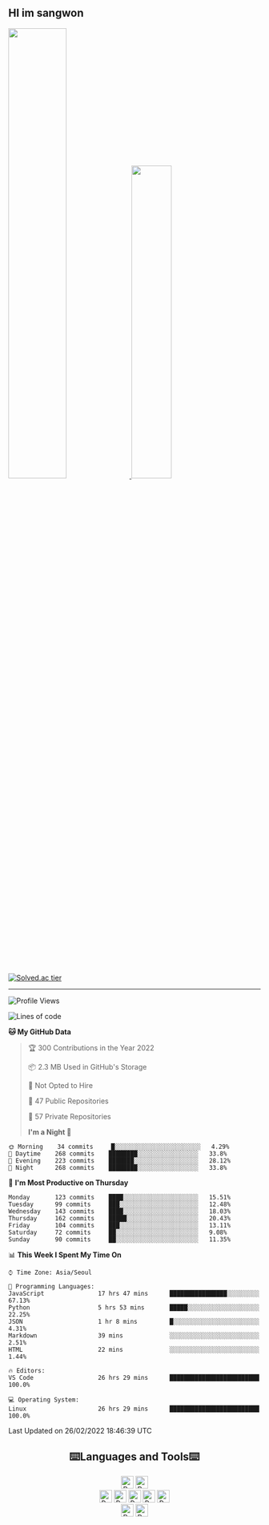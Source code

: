 ## HI im sangwon

<a href="#"> 
  <img src="https://github-readme-stats.vercel.app/api?username=nowgnas&theme=calm&show_icons=true" width="48%">
</a>
<a href="#">
  <img src="https://github-readme-stats.vercel.app/api/top-langs/?username=nowgnas&theme=calm&exclude_repo=Jagi,assignment&layout=compact" width="40%">
</a>

[![Solved.ac tier](http://mazassumnida.wtf/api/v2/generate_badge?boj=leo503801)](https://solved.ac/leo503801)

<hr>

<!--START_SECTION:waka-->

![Profile Views](http://img.shields.io/badge/Profile%20Views-11-blue)

![Lines of code](https://img.shields.io/badge/From%20Hello%20World%20I%27ve%20Written-380%20Thousand%20lines%20of%20code-blue)

**🐱 My GitHub Data**

> 🏆 300 Contributions in the Year 2022
>
> 📦 2.3 MB Used in GitHub's Storage
>
> 🚫 Not Opted to Hire
>
> 📜 47 Public Repositories
>
> 🔑 57 Private Repositories
>
> **I'm a Night 🦉**

```text
🌞 Morning    34 commits     █░░░░░░░░░░░░░░░░░░░░░░░░   4.29%
🌆 Daytime    268 commits    ████████░░░░░░░░░░░░░░░░░   33.8%
🌃 Evening    223 commits    ███████░░░░░░░░░░░░░░░░░░   28.12%
🌙 Night      268 commits    ████████░░░░░░░░░░░░░░░░░   33.8%

```

📅 **I'm Most Productive on Thursday**

```text
Monday       123 commits    ████░░░░░░░░░░░░░░░░░░░░░   15.51%
Tuesday      99 commits     ███░░░░░░░░░░░░░░░░░░░░░░   12.48%
Wednesday    143 commits    ████░░░░░░░░░░░░░░░░░░░░░   18.03%
Thursday     162 commits    █████░░░░░░░░░░░░░░░░░░░░   20.43%
Friday       104 commits    ███░░░░░░░░░░░░░░░░░░░░░░   13.11%
Saturday     72 commits     ██░░░░░░░░░░░░░░░░░░░░░░░   9.08%
Sunday       90 commits     ██░░░░░░░░░░░░░░░░░░░░░░░   11.35%

```

📊 **This Week I Spent My Time On**

```text
⌚︎ Time Zone: Asia/Seoul

💬 Programming Languages:
JavaScript               17 hrs 47 mins      ████████████████░░░░░░░░░   67.13%
Python                   5 hrs 53 mins       █████░░░░░░░░░░░░░░░░░░░░   22.25%
JSON                     1 hr 8 mins         █░░░░░░░░░░░░░░░░░░░░░░░░   4.31%
Markdown                 39 mins             ░░░░░░░░░░░░░░░░░░░░░░░░░   2.51%
HTML                     22 mins             ░░░░░░░░░░░░░░░░░░░░░░░░░   1.44%

🔥 Editors:
VS Code                  26 hrs 29 mins      █████████████████████████   100.0%

💻 Operating System:
Linux                    26 hrs 29 mins      █████████████████████████   100.0%

```

Last Updated on 26/02/2022 18:46:39 UTC

<!--END_SECTION:waka-->

<div align="center">
  <h2>⌨️Languages and Tools⌨️</h2>
  <div align=flex>
    <img height="25px" src="https://img.shields.io/badge/Python-3776AB?style=flat&amp;logo=Python&amp;logoColor=white" alt="Python Badge"> 
    <img height="25px" src="https://img.shields.io/badge/Javascript-F7DF1E?style=flat&amp;logo=Javascript&amp;logoColor=white" alt="Python Badge">
  </div>

  <div>
  <img height="25px" src="https://img.shields.io/badge/Express-000000?style=flat&amp;logo=Express&amp;logoColor=white" alt="Python Badge">
  <img height="25px" src="https://img.shields.io/badge/Node js-339933?style=flat&amp;logo=Node.js&amp;logoColor=white" alt="Python Badge">
  <img height="25px" src="https://img.shields.io/badge/MongoDB-47A248?style=flat&amp;logo=MongoDB&amp;logoColor=white" alt="Python Badge">
  <img height="25px" src="https://img.shields.io/badge/React-61DAFB?style=flat&amp;logo=React&amp;logoColor=white" alt="Python Badge">
   <img height="25px" src="https://img.shields.io/badge/TensorFlow-FF6F00?style=flat&amp;logo=TensorFlow&amp;logoColor=white" alt="Python Badge">
  </div>
  <div>
  <img height="25px" src="https://img.shields.io/badge/Visual Studio Code-007ACC?style=flat&amp;logo=Visual Studio Code&amp;logoColor=white" alt="Python Badge">
  <img height="25px" src="https://img.shields.io/badge/Ubuntu-E95420?style=flat&amp;logo=Ubuntu&amp;logoColor=white" alt="Python Badge">
  </div>
</div>
<br>

<!-- ![trophy](https://github-profile-trophy.vercel.app/?username=nowgnas&column=7&margin-w=15&margin-h=15) -->

<!--
**Marshmellowon/Marshmellowon** is a ✨ _special_ ✨ repository because its `README.md` (this file) appears on your GitHub profile.

Here are some ideas to get you started:

- 🔭 I’m currently working on ...
- 🌱 I’m currently learning ...
- 👯 I’m looking to collaborate on ...
- 🤔 I’m looking for help with ...
- 💬 Ask me about ...
- 📫 How to reach me: ...
- 😄 Pronouns: ...
- ⚡ Fun fact: ...
-->
